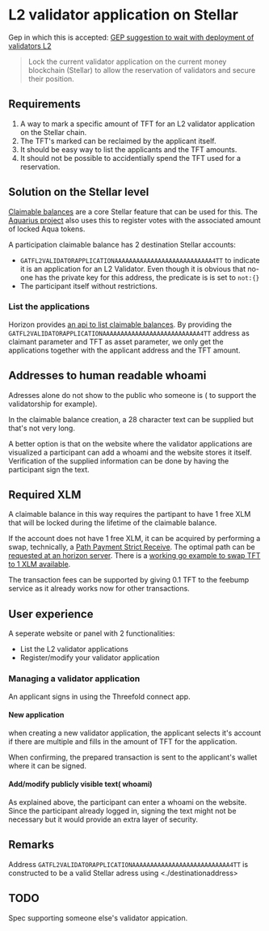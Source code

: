# L2 validator application on Stellar

Gep in which this is accepted: [GEP suggestion to wait with deployment of validators L2](https://forum.threefold.io/t/gep-suggestion-to-wait-with-deployment-of-validators-l2-closed/3164)

> Lock the current validator application on the current money blockchain (Stellar) to allow the reservation of validators and secure their position.

## Requirements

1. A way to mark a specific amount of TFT for an L2 validator application on the Stellar chain.
2. The TFT's marked can be reclaimed by the applicant itself.
3. It should be easy way to list the applicants and the TFT amounts.
4. It should not be possible to accidentially spend the TFT used for a reservation.

## Solution on the Stellar level

[Claimable balances](https://developers.stellar.org/docs/glossary/claimable-balance/) are a core Stellar feature that can be used for this. The [Aquarius project](https://aqua.network) also uses this to register votes with the associated amount of locked Aqua tokens.

A participation claimable balance has 2 destination Stellar accounts:

- `GATFL2VALIDATORAPPLICATIONAAAAAAAAAAAAAAAAAAAAAAAAAAA4TT` to indicate it is an application for an L2 Validator. Even though it is obvious that no-one has the private key for this address, the predicate is is set to `not:{}`
- The participant itself without restrictions.

### List the applications

Horizon provides [an api to list claimable balances](https://developers.stellar.org/api/resources/claimablebalances/list/). By providing the `GATFL2VALIDATORAPPLICATIONAAAAAAAAAAAAAAAAAAAAAAAAAAA4TT` address as claimant parameter and TFT as asset parameter, we only get the applications together with the applicant address and the TFT amount.  

## Addresses to human readable whoami

Adresses alone do not show to the public who someone is ( to support the validatorship for example).

In the claimable balance creation, a 28 character text can be supplied but that's not very long.

A better option is that on the website where the validator applications are visualized a participant can add a whoami and the website stores it itself. Verification of the supplied information can be done by having the participant sign the text.

## Required XLM

A claimable balance in this way requires the partipant to have 1 free XLM that will be locked during the lifetime of the claimable balance.

If the account does not have 1 free XLM, it can be acquired by performing a swap, technically, a [Path Payment Strict Receive](https://developers.stellar.org/api/resources/operations/object/path-payment-strict-receive/). The optimal path can be  [requested at an horizon server](https://developers.stellar.org/api/aggregations/paths/). There is a [working go example to swap TFT to 1 XLM available](./swap).

The transaction fees can be supported by giving 0.1 TFT to the feebump service as it already works now for other transactions.

## User experience

A seperate website or panel with 2 functionalities:

- List the L2 validator applications
- Register/modify your validator application

### Managing a validator application

An applicant signs in using the Threefold connect app.

#### New application

when creating a new validator application, the applicant selects it's account if there are multiple and fills in the amount of TFT for the application.

When confirming, the prepared transaction is sent to the applicant's wallet where it can be signed.

#### Add/modify publicly visible text( whoami)

As explained above, the participant can enter a whoami on the website. Since the participant already logged in, signing the text might not be necessary but it would provide an extra layer of security.

## Remarks

Address `GATFL2VALIDATORAPPLICATIONAAAAAAAAAAAAAAAAAAAAAAAAAAA4TT` is constructed to be a valid Stellar adress using <./destinationaddress>  

## TODO

Spec supporting someone else's validator appication.
